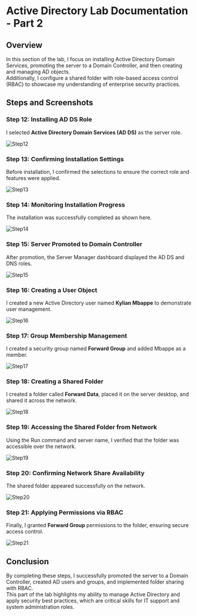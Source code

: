 # Active Directory Lab Documentation - Part 2

## Overview
In this section of the lab, I focus on installing Active Directory Domain Services, promoting the server to a Domain Controller, and then creating and managing AD objects.  
Additionally, I configure a shared folder with role-based access control (RBAC) to showcase my understanding of enterprise security practices.

## Steps and Screenshots

### Step 12: Installing AD DS Role

I selected **Active Directory Domain Services (AD DS)** as the server role. 

![Step12](./screenshots/For_Server_Roles_Active_Directory_Domain_Services_Is_Selected.PNG)

### Step 13: Confirming Installation Settings

Before installation, I confirmed the selections to ensure the correct role and features were applied.  

![Step13](./screenshots/Confirm_Installion_Selections_Page.PNG)

### Step 14: Monitoring Installation Progress

The installation was successfully completed as shown here. 

![Step14](./screenshots/Installation_Progress_Page_Showing_Installation_Succeeded_On_Rana-DC01.PNG)

### Step 15: Server Promoted to Domain Controller

After promotion, the Server Manager dashboard displayed the AD DS and DNS roles.  

![Step15](./screenshots/Server_Manager_Dashboard_After_Promoted_To_Domain_Controller_Showing_AD,DS_And_DNS.PNG)

### Step 16: Creating a User Object

I created a new Active Directory user named **Kylian Mbappe** to demonstrate user management.  

![Step16](./screenshots/Creating_New_Object(User)_Named_Kylian_Mbappe.PNG)

### Step 17: Group Membership Management

I created a security group named **Forward Group** and added Mbappe as a member.

![Step17](./screenshots/Forward_Group_Properties_Showing_Mbappe_Is_A_Member_Now.PNG)

### Step 18: Creating a Shared Folder

I created a folder called **Forward Data**, placed it on the server desktop, and shared it across the network.  

![Step18](./screenshots/Created_Forward-Data_Folder_On_Desktop_And_Then_Folder_Is_Shared_Using_Advanced_Sharing.PNG)

### Step 19: Accessing the Shared Folder from Network

Using the Run command and server name, I verified that the folder was accessible over the network.  

![Step19](./screenshots/Viewing_Shared_Folder_By_Using_Run_Command_And_Typing_Server_Name.PNG)

### Step 20: Confirming Network Share Availability

The shared folder appeared successfully on the network.  

![Step20](./screenshots/Network_Share_Showing_Folder_Is_Available_On_The_Network.PNG)

### Step 21: Applying Permissions via RBAC

Finally, I granted **Forward Group** permissions to the folder, ensuring secure access control.

![Step21](./screenshots/Forward_Group_Granted_Permission_For_Forward_Data_Folder_Displaying_RBAC.PNG)

## Conclusion

By completing these steps, I successfully promoted the server to a Domain Controller, created AD users and groups, and implemented folder sharing with RBAC.  
This part of the lab highlights my ability to manage Active Directory and apply security best practices, which are critical skills for IT support and system administration roles.
